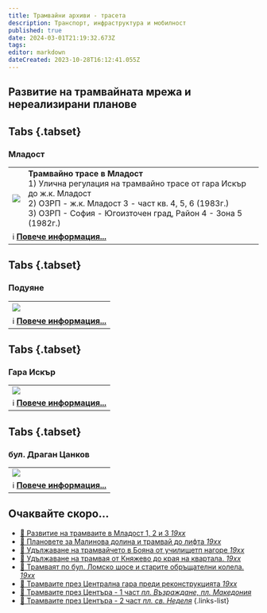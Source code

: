 ```yaml
---
title: Трамвайни архиви - трасета
description: Транспорт, инфраструктура и мобилност
published: true
date: 2024-03-01T21:19:32.673Z
tags: 
editor: markdown
dateCreated: 2023-10-28T16:12:41.055Z
---
```


## Развитие на трамвайната мрежа и нереализирани планове

## Tabs {.tabset}
### Младост
<div class="table-responsive"><table style="width:100%"><tr>
<td><img src="http://46.10.181.183:1518/trinmo/planning-and-strategies/1-tram-mladost-4/Mladost.jpg"></td>
 <td><b>Трамвайно трасе в Младост</b><br>1) Улична регулация на трамвайно трасе от гара Искър до ж.к. Младост <br>2) ОЗРП - ж.к. Младост 3 - част кв. 4, 5, 6 (1983г.)<br> 3) ОЗРП - София - Югоизточен град, Район 4 - Зона 5 (1982г.)<br></td></tr>
  <td colspan=2 >ℹ️ <a href="/bg/planning-and-strategies/tram-archives/mladost-4"><b>Повече информация...</b></a></td></table></div>
  
  
## Tabs {.tabset}
### Подуяне
<div class="table-responsive"><table style="width:100%"><tr>

<td><img src="http://46.10.181.183:1518/trinmo/planning-and-strategies/2-tram-poduiane/botevgradsko.jpg"></td>
  <td><br></td></tr>
  <td colspan=2 >ℹ️ <a href="/bg/planning-and-strategies/tram-archives/poduiane"><b>Повече информация...</b></a></td></table></div>
  
## Tabs {.tabset}
### Гара Искър
<div class="table-responsive"><table style="width:100%"><tr>

<td><img src="http://46.10.181.183:1518/trinmo/planning-and-strategies/3-tram-4-do-gara-iskar/3-gara-iskar.jpg"></td>
  <td></td></tr>
  <td colspan=2 >ℹ️ <a href="/bg/planning-and-strategies/tram-archives/tm4-gara-iskar"><b>Повече информация...</b></a></td></table></div>
  
## Tabs {.tabset}
### бул. Драган Цанков
<div class="table-responsive"><table style="width:100%"><tr>
<td><img src="https://lh3.google.com/u/0/d/1zriL-tULDSUaiA_9Y7HOtmyBuOv_Xjc-"></td>
  <td></td></tr>
  <td colspan=2 >ℹ️ <a href="/bg/planning-and-strategies/tram-archives/dragan-tsankov"><b>Повече информация...</b></a></td></table></div>



## Oчаквайте скоро...
- [:memo: Развитие на трамваите в Младост 1, 2 и 3 *19хх*](/bg/planning-and-strategies/tram-archives/mladost-1-2-3)
- [:memo: Плановете за Малинова долина и трамвай до лифта *19хх*](/bg/planning-and-strategies/tram-archives/malinova-dolina)
- [:memo: Удължаване на трамвайчето в Бояна от училищетп нагоре *19хх*](/bg/planning-and-strategies/tram-archives/boyana)
- [:memo: Удължаване на трамвая от Княжево до края на квартала. *19хх*](/bg/planning-and-strategies/tram-archives/knyazhevo)
- [:train: Трамваят по бул. Ломско шосе и старите обръщателни колела. *19хх*](/bg/planning-and-strategies/tram-archives/lomsko-shose)
- [:train: Трамваите през Централна гара преди реконструкцията *19хх*](/bg/planning-and-strategies/tram-archives/central-railway-station)
- [:train: Трамваите през Центъра - 1 част *пл. Възраждане, пл. Македония*](/bg/planning-and-strategies/tram-archives/pl-vazrajdane-and-macedonia)
- [:train: Трамваите през Центъра - 2 част *пл. св. Неделя*](/bg/planning-and-strategies/tram-archives/pl-sv-nedelya)
{.links-list}